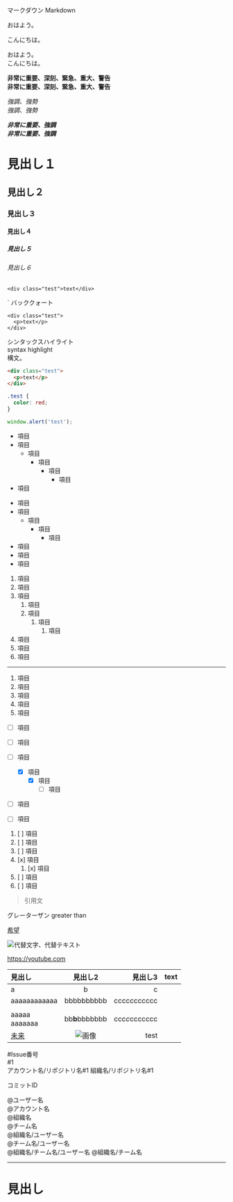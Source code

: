 マークダウン
Markdown


おはよう。

こんにちは。


おはよう。  
こんにちは。


**非常に重要、深刻、緊急、重大、警告**  
__非常に重要、深刻、緊急、重大、警告__


*強調、強勢*  
_強調、強勢_


***非常に重要、強調***  
___非常に重要、強調___


# 見出し１
## 見出し２
### 見出し３
#### 見出し４
##### 見出し５
###### 見出し６


`<div class="test">text</div>`

`
バッククォート


    <div class="test">
      <p>text</p>
    </div>


シンタックスハイライト  
syntax highlight  
構文。

```html
<div class="test">
  <p>text</p>
</div>
```


```css
.test {
  color: red;
}
```


```javascript
window.alert('test');
```


- 項目
- 項目
  - 項目
    - 項目
      - 項目
        - 項目
- 項目


* 項目
* 項目
  * 項目
    * 項目
      * 項目
* 項目
* 項目
* 項目



1. 項目
1. 項目
1. 項目
   1. 項目
   1. 項目
       1. 項目
          1. 項目
1. 項目
1. 項目
1. 項目

---


1. 項目
2. 項目
3. 項目
7. 項目
17. 項目



- [ ] 項目
- [ ] 項目
- [ ] 項目
  - [x] 項目
    - [x] 項目
      - [ ] 項目
- [ ] 項目
- [ ] 項目


1. [ ] 項目
1. [ ] 項目
1. [ ] 項目
1. [x] 項目
   1. [x] 項目
1. [ ] 項目
1. [ ] 項目


> 引用文

グレーターザン
greater than


[希望](https://twitter.com)

![代替文字、代替テキスト](src/images/top/plant.jpg)


https://youtube.com


|見出し|見出し2|見出し3|text|
|:-|:-:|-:|-|
|a|b|c|
|aaaaaaaaaaaa|bbbbbbbbbb|ccccccccccc|
||||
|aaaaa<br>aaaaaaa|bb**b**bbbbbbb|ccc*c*ccccccc|
|[未来](https://instagram.com)|![画像](src/images/top/item-a101.jpg)|test|


#Issue番号  
#1  
アカウント名/リポジトリ名#1
組織名/リポジトリ名#1

コミットID  


@ユーザー名  
@アカウント名  
@組織名  
@チーム名  
@組織名/ユーザー名  
@チーム名/ユーザー名  
@組織名/チーム名/ユーザー名
@組織名/チーム名


---


<h1>見出し</h1>
